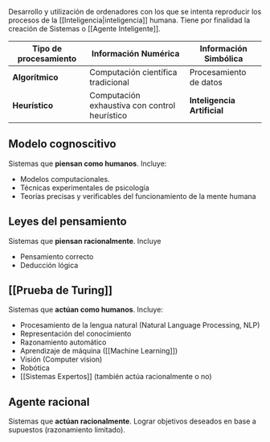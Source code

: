 Desarrollo y utilización de ordenadores con los que se intenta reproducir los procesos de la [[Inteligencia|inteligencia]] humana. Tiene por finalidad la creación de Sistemas o [[Agente Inteligente]].

| Tipo de procesamiento | Información Numérica                          | Información Simbólica       |
| --------------------- | --------------------------------------------- | --------------------------- |
| **Algorítmico**       | Computación científica tradicional            | Procesamiento de datos      |
| **Heurístico**        | Computación exhaustiva con control heurístico | **Inteligencia Artificial** |

## Modelo cognoscitivo
Sistemas que **piensan como humanos**. Incluye:
- Modelos computacionales.
- Técnicas experimentales de psicología
- Teorías precisas y verificables del funcionamiento de la mente humana

## Leyes del pensamiento
Sistemas que **piensan racionalmente**. Incluye
- Pensamiento correcto
- Deducción lógica

## [[Prueba de Turing]]
Sistemas que **actúan como humanos**. Incluye:
- Procesamiento de la lengua natural (Natural Language Processing, NLP)
- Representación del conocimiento
- Razonamiento automático
- Aprendizaje de máquina ([[Machine Learning]])
- Visión (Computer vision)
- Robótica
- [[Sistemas Expertos]] (también actúa racionalmente o no)

## Agente racional
Sistemas que **actúan racionalmente**. Lograr objetivos deseados en base a supuestos (razonamiento limitado).
